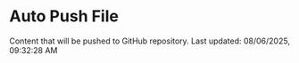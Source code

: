 # Auto Push File

Content that will be pushed to GitHub repository.
Last updated: 08/06/2025, 09:32:28 AM